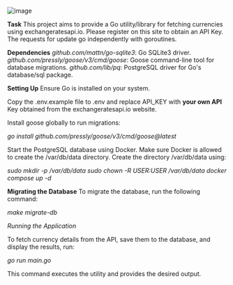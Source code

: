 ![image](https://github.com/gauss2302/task_plata/assets/144123738/249942e5-b7f8-4985-b055-585c4ed8b05e)


**Task**
This project aims to provide a Go utility/library for fetching currencies using exchangeratesapi.io. Please register on this site to obtain an API Key.
The requests for update go independently with goroutines.

**Dependencies**
_github.com/mattn/go-sqlite3_: Go SQLite3 driver.
_github.com/pressly/goose/v3/cmd/goose_: Goose command-line tool for database migrations.
_github.com/lib/pq_: PostgreSQL driver for Go's database/sql package.

**Setting Up**
Ensure Go is installed on your system.

Copy the .env.example file to .env and replace API_KEY with **your own API** Key obtained from the exchangeratesapi.io website.

Install goose globally to run migrations:

_go install github.com/pressly/goose/v3/cmd/goose@latest_

Start the PostgreSQL database using Docker. Make sure Docker is allowed to create the /var/db/data directory. Create the directory /var/db/data using:

_sudo mkdir -p /var/db/data
sudo chown -R $USER:$USER /var/db/data
docker compose up -d_

**Migrating the Database**
To migrate the database, run the following command:

_make migrate-db_

_Running the Application_

To fetch currency details from the API, save them to the database, and display the results, run:

_go run main.go_

This command executes the utility and provides the desired output.
